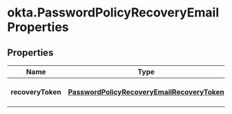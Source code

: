 # okta.PasswordPolicyRecoveryEmailProperties

## Properties

Name | Type | Description | Notes
------------ | ------------- | ------------- | -------------
**recoveryToken** | [**PasswordPolicyRecoveryEmailRecoveryToken**](PasswordPolicyRecoveryEmailRecoveryToken.md) |  | [optional] [default to undefined]

